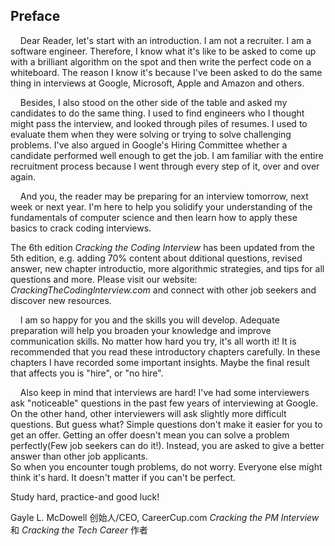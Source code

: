 ## Preface


&nbsp;&nbsp;&nbsp;&nbsp;Dear Reader, let's start with an introduction. I am not a recruiter. I am a software engineer. Therefore, I know what it's like to be asked to come up with a brilliant algorithm on the spot and then write the perfect code on a whiteboard. The reason I know it's because I've been asked to do the same thing in interviews at Google, Microsoft, Apple and Amazon and others.

&nbsp;&nbsp;&nbsp;&nbsp;Besides, I also stood on the other side of the table and asked my candidates to do the same thing. I used to find engineers who I thought might pass the interview, and looked through piles of resumes. I used to evaluate them when they were solving or trying to solve challenging problems. I've also argued in Google's Hiring Committee whether a candidate performed well enough to get the job. I am familiar with the entire recruitment process because I went through every step of it, over and over again.




&nbsp;&nbsp;&nbsp;&nbsp;And you, the reader may be preparing for an interview tomorrow, next week or next year. I'm here to help you solidify your understanding of the fundamentals of computer science and then learn how to apply these basics to crack coding interviews. 

The 6th edition *Cracking the Coding Interview* has been updated from the 5th edition, e.g. adding 70% content about dditional questions, revised answer, new chapter introductio, more algorithmic strategies, and tips for all questions and more. Please visit our website: *CrackingTheCodinglnterview.com* and connect with other job seekers and discover new resources.

&nbsp;&nbsp;&nbsp;&nbsp;I am so happy for you and the skills you will develop. Adequate preparation will help you broaden your knowledge and improve communication skills. No matter how hard you try, it's all worth it! It is recommended that you read these introductory chapters carefully. In these chapters I have recorded some important insights. Maybe the final result that affects you is "hire", or "no hire".

&nbsp;&nbsp;&nbsp;&nbsp;Also keep in mind that interviews are hard! I've had some interviewers ask "noticeable" questions in the past few years of interviewing at Google. On the other hand, other interviewers will ask slightly more difficult questions. But guess what? Simple questions don't make it easier for you to get an offer. Getting an offer doesn't mean you can solve a problem perfectly(Few job seekers can do it!). Instead, you are asked to give a better answer than other job applicants.  
So when you encounter tough problems, do not worry. Everyone else might think it's hard. It doesn't matter if you can't be perfect.

Study hard, practice-and good luck!

Gayle L. McDowell
创始人/CEO, CareerCup.com
*Cracking the PM Interview* 和 *Cracking the Tech Career* 作者
